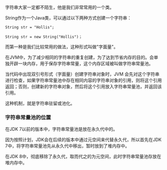 字符串大家一定都不陌生，他是我们非常常用的一个类。
 
String作为一个Java类，可以通过以下两种方式创建一个字符串：
 
 
    String str = "Hollis";
    
    String str = new String("Hollis")；
    
 
而第一种是我们比较常用的做法，这种形式叫做"字面量"。
 
在JVM中，为了减少相同的字符串的重复创建，为了达到节省内存的目的。会单独开辟一块内存，用于保存字符串常量，这个内存区域被叫做字符串常量池。
 
当代码中出现双引号形式（字面量）创建字符串对象时，JVM 会先对这个字符串进行检查，如果字符串常量池中存在相同内容的字符串对象的引用，则将这个引用返回；否则，创建新的字符串对象，然后将这个引用放入字符串常量池，并返回该引用。
 
这种机制，就是字符串驻留或池化。
 

### 字符串常量池的位置

在JDK 7以前的版本中，字符串常量池是放在永久代中的。

因为按照计划，JDK会在后续的版本中通过元空间来代替永久代，所以首先在JDK 7中，将字符串常量池先从永久代中移出，暂时放到了堆内存中。

在JDK 8中，彻底移除了永久代，取而代之的为元空间，此时字符串常量池存放在堆内存中。